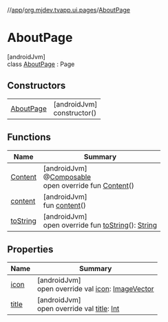 //[app](../../../index.md)/[org.mjdev.tvapp.ui.pages](../index.md)/[AboutPage](index.md)

# AboutPage

[androidJvm]\
class [AboutPage](index.md) : Page

## Constructors

| | |
|---|---|
| [AboutPage](-about-page.md) | [androidJvm]<br>constructor() |

## Functions

| Name | Summary |
|---|---|
| [Content](-content.md) | [androidJvm]<br>@[Composable](https://developer.android.com/reference/kotlin/androidx/compose/runtime/Composable.html)<br>open override fun [Content](-content.md)() |
| [content](../-subscription-page/index.md#-1361961427%2FFunctions%2F-912451524) | [androidJvm]<br>fun [content](../-subscription-page/index.md#-1361961427%2FFunctions%2F-912451524)() |
| [toString](../-subscription-page/index.md#-1502193880%2FFunctions%2F-912451524) | [androidJvm]<br>open override fun [toString](../-subscription-page/index.md#-1502193880%2FFunctions%2F-912451524)(): [String](https://kotlinlang.org/api/latest/jvm/stdlib/kotlin/-string/index.html) |

## Properties

| Name | Summary |
|---|---|
| [icon](icon.md) | [androidJvm]<br>open override val [icon](icon.md): [ImageVector](https://developer.android.com/reference/kotlin/androidx/compose/ui/graphics/vector/ImageVector.html) |
| [title](title.md) | [androidJvm]<br>open override val [title](title.md): [Int](https://kotlinlang.org/api/latest/jvm/stdlib/kotlin/-int/index.html) |
